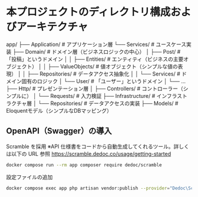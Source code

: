 # 本プロジェクトのディレクトリ構成およびアーキテクチャ

app/
├── Application/          # アプリケーション層
    └── Services/         # ユースケース実装
├── Domain/               # ドメイン層（ビジネスロジックの中心）
│   ├── Post/             # 「投稿」というドメイン
│   │   ├── Entities/     # エンティティ（ビジネスの主要オブジェクト）
│   │   ├── ValueObjects/ # 値オブジェクト（シンプルな値の表現）
│   │   ├── Repositories/ # データアクセス抽象化
│   │   └── Services/     # ドメイン固有のロジック
│   └── User/             # 「ユーザー」というドメイン
│       └── ...
├── Http/                 # プレゼンテーション層
│   ├── Controllers/      # コントローラー（シンプルに）
│   └── Requests/         # 入力検証
├── Infrastructure/       # インフラストラクチャ層
│   └── Repositories/     # データアクセスの実装
├── Models/               # Eloquentモデル（シンプルなDBマッピング）

## OpenAPI（Swagger）の導入

Scramble を採用
※API 仕様書をコードから自動生成してくれるツール。詳しくは以下の URL 参照
https://scramble.dedoc.co/usage/getting-started

```bash
docker compose run --rm app composer require dedoc/scramble
```

設定ファイルの追加

```bash
docker compose exec app php artisan vendor:publish --provider="Dedoc\Scramble\ScrambleServiceProvider" --tag="scramble-config"
```
